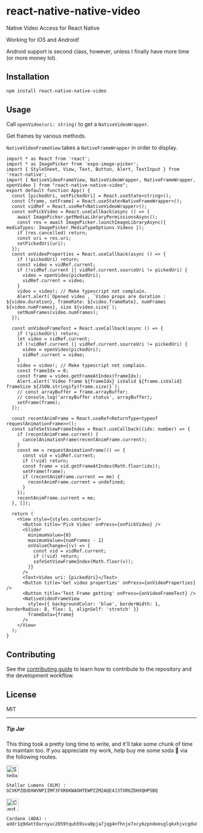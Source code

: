 # react-native-native-video

Native Video Access for React Native

Working for iOS and Android!

Android support is second class, however, unless I finally have more time (or more money lol).

## Installation

```sh
npm install react-native-native-video
```

## Usage

Call `openVideo(uri: string)` to get a `NativeVideoWrapper`.

Get frames by various methods.

`NativeVideoFrameView` takes a `NativeFrameWrapper` in order to display.

```tsx
import * as React from 'react';
import * as ImagePicker from 'expo-image-picker';
import { StyleSheet, View, Text, Button, Alert, TextInput } from 'react-native';
import { NativeVideoFrameView, NativeVideoWrapper, NativeFrameWrapper, openVideo } from "react-native-native-video";
export default function App() {
  const [pickedUri, setPickedUri] = React.useState<string>();
  const [frame, setFrame] = React.useState<NativeFrameWrapper>();
  const vidRef = React.useRef<NativeVideoWrapper>();
  const onPickVideo = React.useCallback(async () => {
    await ImagePicker.getMediaLibraryPermissionsAsync();
    const res = await ImagePicker.launchImageLibraryAsync({ mediaTypes: ImagePicker.MediaTypeOptions.Videos });
    if (res.cancelled) return;
    const uri = res.uri;
    setPickedUri(uri);
  });
  const onVideoProperties = React.useCallback(async () => {
    if (!pickedUri) return;
    const video = vidRef.current;
    if (!vidRef.current || vidRef.current.sourceUri != pickedUri) {
      video = openVideo(pickedUri);
      vidRef.current = video;
    }
    video = video!; // Make typescript not complain.
    Alert.alert(`Opened video`, `Video props are duration : ${video.duration}, frameRate: ${video.frameRate}, numFrames ${video.numFrames}, size ${video.size}`);
    setNumFrames(video.numFrames);
  });

  const onVideoFrameTest = React.useCallback(async () => {
    if (!pickedUri) return;
    let video = vidRef.current;
    if (!vidRef.current || vidRef.current.sourceUri != pickedUri) {
      video = openVideo(pickedUri);
      vidRef.current = video;
    }
    video = video!; // Make typescript not complain.
    const frameIdx = 0;
    const frame = video.getFrameAtIndex(frameIdx);
    Alert.alert(`Video frame ${frameIdx} isValid ${frame.isValid} frameSize ${JSON.stringify(frame.size)}`);
    // const arrayBuffer = frame.arrayBuffer;
    // console.log('arrayBuffer status', arrayBuffer);
    setFrame(frame);
  });

  const recentAnimFrame = React.useRef<ReturnType<typeof requestAnimationFrame>>();
  const safeSetViewFrameIndex = React.useCallback((idx: number) => {
    if (recentAnimFrame.current) {
      cancelAnimationFrame(recentAnimFrame.current);
    }
    const me = requestAnimationFrame(() => {
      const vid = vidRef.current;
      if (!vid) return;
      const frame = vid.getFrameAtIndex(Math.floor(idx));
      setFrame(frame);
      if (recentAnimFrame.current == me) {
        recentAnimFrame.current = undefined;
      }
    });
    recentAnimFrame.current = me;
  }, []);

  return (
    <View style={styles.container}>
      <Button title='Pick Video' onPress={onPickVideo} />
      <Slider
        minimumValue={0}
        maximumValue={numFrames - 1}
        onValueChange={(v) => {
          const vid = vidRef.current;
          if (!vid) return;
          safeSetViewFrameIndex(Math.floor(v));
        }}
      />
      <Text>Video uri: {pickedUri}</Text>
      <Button title='Get video properties' onPress={onVideoProperties} />
      <Button title='Test Frame getting' onPress={onVideoFrameTest} />
      <NativeVideoFrameView
        style={{ backgroundColor: 'blue', borderWidth: 1, borderRadius: 8, flex: 1, alignSelf: 'stretch' }}
        frameData={frame}
      />
    </View>
  );
}
```

## Contributing

See the [contributing guide](CONTRIBUTING.md) to learn how to contribute to the repository and the development workflow.

## License

MIT

---
##### Tip Jar

This thing took a pretty long time to write, and it'll take some chunk of time to maintain too.
If you appreciate my work, help buy me some soda 🥤 via the following routes.

<img src="https://upload.wikimedia.org/wikipedia/commons/5/56/Stellar_Symbol.png" alt="Stellar" height="32"/>

```
Stellar Lumens (XLM) : 
GCVKPZQUDXWVNPIIMF3FXR6KWAOHTEWPZZM2AQE4J3TXR6ZDHXQHP5BQ
```

<img src="https://upload.wikimedia.org/wikipedia/commons/1/19/Coin-ada-big.svg" alt="Cardano" height="32">

```
Cardano (ADA) : 
addr1q9datt8urnyuc2059tquh59sva0pja7jqg4nfhnje7xcy6zpndeesglqkxhjvcgdu820flcecjzunwp6qen4yr92gm6smssug8
```
